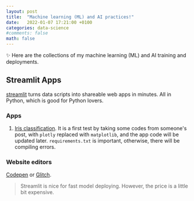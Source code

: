 ```yaml
---
layout: post
title:  "Machine learning (ML) and AI practices!"
date:   2022-01-07 17:21:00 +0100
categories: data-science
#comments: false
math: false
---
```


:sparkles: Here are the collections of my machine learning (ML) and AI training and deployments.

## Streamlit Apps

[streamlit](https://streamlit.io) turns data scripts into shareable web apps in minutes. 
All in Python, which is good for Python lovers.

### Apps

1. [Iris classification](https://share.streamlit.io/biaojiang/demoai/main/test_iris.py). It is a first test by taking some codes from someone's post, with `plotly` replaced with `matplotlib`, and the app code will be updated later.
`requirements.txt` is important, otherwise, there will be compiling errors.

### Website editors

[Codepen](https://codepen.io/) or [Glitch](https://glitch.com/).

> Streamlit is nice for fast model deploying. However, the price is a little bit expensive.
